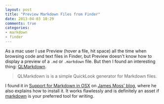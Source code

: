 ```yaml
---
layout: post
title: "Preview Markdown Files from Finder"
date: 2013-04-03 10:29
comments: true
categories:
- markdown
- finder
---
```


As a mac user I use Preview (hover a file, hit space) all the time when browsing code and text files in Finder, but Preview doesn't know how to display a preview of a `.md` or `.markdown` file. But then I found an interesting thing: [QLMarkdown](https://github.com/toland/qlmarkdown/). 

> QLMarkdown is is a simple QuickLook generator for Markdown files.

I found it in [Support for Markdown in OSX](http://jamesmoss.co.uk/blog/support-for-markdown-in-osx-quicklook/) on [James Moss' blog](http://jamesmoss.co.uk/), where he also explains how to install it. It works flawlessly and is definitely an asset if [markdown](http://daringfireball.net/projects/markdown/) is your preferred tool for writing.